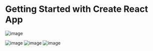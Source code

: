 # Getting Started with Create React App

![image](https://user-images.githubusercontent.com/77378764/168474530-765b27fc-551c-4430-aa85-d55f05270688.png)

![image](https://user-images.githubusercontent.com/77378764/168474544-472d84bf-695e-4b00-97c8-00bf234eb957.png)
![image](https://user-images.githubusercontent.com/77378764/168474555-fa7de2d4-c1d9-4d0b-bbb0-9f5ff4e9b8aa.png)
![image](https://user-images.githubusercontent.com/77378764/168474571-20c49ce3-1c0e-4a96-b720-c12d8a205923.png)
